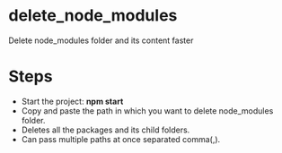 # delete_node_modules
Delete node_modules folder and its content faster

# Steps
* Start the project: **npm start**
* Copy and paste the path in which you want to delete node_modules folder.
* Deletes all the packages and its child folders.
* Can pass multiple paths at once separated comma(,).
